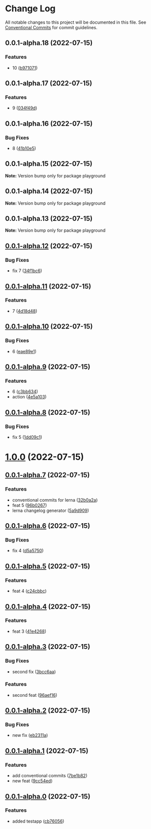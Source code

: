 # Change Log

All notable changes to this project will be documented in this file.
See [Conventional Commits](https://conventionalcommits.org) for commit guidelines.

## 0.0.1-alpha.18 (2022-07-15)


### Features

* 10 ([b971071](https://github.com/Kedyn/playground/commit/b971071ad586b2f1f09fc833085a6ea0780a92d9))



## 0.0.1-alpha.17 (2022-07-15)


### Features

* 9 ([034f49d](https://github.com/Kedyn/playground/commit/034f49df2dca04677e1308c2109e9f50fd24aa79))



## 0.0.1-alpha.16 (2022-07-15)


### Bug Fixes

* 8 ([41b10e5](https://github.com/Kedyn/playground/commit/41b10e5965da53eaf481dc9e93b3eb82f9e0323b))



## 0.0.1-alpha.15 (2022-07-15)

**Note:** Version bump only for package playground





## 0.0.1-alpha.14 (2022-07-15)

**Note:** Version bump only for package playground





## 0.0.1-alpha.13 (2022-07-15)

**Note:** Version bump only for package playground





## [0.0.1-alpha.12](https://github.com/Kedyn/playground/compare/v0.0.1-alpha.11...v0.0.1-alpha.12) (2022-07-15)


### Bug Fixes

* fix 7 ([34f1bc6](https://github.com/Kedyn/playground/commit/34f1bc612e9b2dd52ed95ae96cc0bb4dbb554de4))



## [0.0.1-alpha.11](https://github.com/Kedyn/playground/compare/v0.0.1-alpha.10...v0.0.1-alpha.11) (2022-07-15)


### Features

* 7 ([4d18d48](https://github.com/Kedyn/playground/commit/4d18d48f3f6315898fa7ab3e431b7cee70fc5715))



## [0.0.1-alpha.10](https://github.com/Kedyn/playground/compare/v0.0.1-alpha.9...v0.0.1-alpha.10) (2022-07-15)


### Bug Fixes

* 6 ([eae89e1](https://github.com/Kedyn/playground/commit/eae89e1a2422df6ad6858972962c57d35b4ce182))



## [0.0.1-alpha.9](https://github.com/Kedyn/playground/compare/v0.0.1-alpha.8...v0.0.1-alpha.9) (2022-07-15)


### Features

* 6 ([c3bb634](https://github.com/Kedyn/playground/commit/c3bb63455ecf7a558acdaf763b0000d78ca5dd75))
* action ([4e5a103](https://github.com/Kedyn/playground/commit/4e5a103a35914ede7a471b8a001ee2134d84fed4))



## [0.0.1-alpha.8](https://github.com/Kedyn/playground/compare/v0.0.1-alpha.7...v0.0.1-alpha.8) (2022-07-15)


### Bug Fixes

* fix 5 ([1dd09c1](https://github.com/Kedyn/playground/commit/1dd09c15c66ec59c65cb9fab9d21247a4fe9db3a))



# [1.0.0](https://github.com/Kedyn/playground/compare/v0.0.1-alpha.7...v1.0.0) (2022-07-15)



## [0.0.1-alpha.7](https://github.com/Kedyn/playground/compare/v0.0.1-alpha.6...v0.0.1-alpha.7) (2022-07-15)


### Features

* conventional commits for lerna ([32b0a2a](https://github.com/Kedyn/playground/commit/32b0a2a9d1b16fcb3e030657ea8e3003613541f2))
* feat 5 ([96b0267](https://github.com/Kedyn/playground/commit/96b02678a5fdd3c814bb6a651d5966944093d397))
* lerna changelog generator ([5a9d909](https://github.com/Kedyn/playground/commit/5a9d909265fd02af0a16aca4f98f00301a94ae8c))



## [0.0.1-alpha.6](https://github.com/Kedyn/playground/compare/v0.0.1-alpha.5...v0.0.1-alpha.6) (2022-07-15)


### Bug Fixes

* fix 4 ([d5a5750](https://github.com/Kedyn/playground/commit/d5a5750fb20fc046c658ee7a92cdcff222636143))



## [0.0.1-alpha.5](https://github.com/Kedyn/playground/compare/v0.0.1-alpha.4...v0.0.1-alpha.5) (2022-07-15)


### Features

* feat 4 ([c24cbbc](https://github.com/Kedyn/playground/commit/c24cbbc7e992627a279648798b50e5bf6c030358))



## [0.0.1-alpha.4](https://github.com/Kedyn/playground/compare/v0.0.1-alpha.3...v0.0.1-alpha.4) (2022-07-15)


### Features

* feat 3 ([41e4268](https://github.com/Kedyn/playground/commit/41e42681890c827fb90e402b4098642b4951d4e9))



## [0.0.1-alpha.3](https://github.com/Kedyn/playground/compare/v0.0.1-alpha.2...v0.0.1-alpha.3) (2022-07-15)


### Bug Fixes

* second fix ([3bcc6aa](https://github.com/Kedyn/playground/commit/3bcc6aa1d44e405b53db7780782b3d7087dc2a4c))


### Features

* second feat ([96aef16](https://github.com/Kedyn/playground/commit/96aef16cce03cf488e8639a4c0320399fbb84543))



## [0.0.1-alpha.2](https://github.com/Kedyn/playground/compare/v0.0.1-alpha.1...v0.0.1-alpha.2) (2022-07-15)


### Bug Fixes

* new fix ([eb2311a](https://github.com/Kedyn/playground/commit/eb2311a70dcb3f7555663ae85094c23b973bb3e4))



## [0.0.1-alpha.1](https://github.com/Kedyn/playground/compare/v0.0.1-alpha.0...v0.0.1-alpha.1) (2022-07-15)


### Features

* add conventional commits ([7be1b82](https://github.com/Kedyn/playground/commit/7be1b82ddabea319fc1d26c8898f4d04fa382fb8))
* new feat ([9cc54ed](https://github.com/Kedyn/playground/commit/9cc54ed18a71c97ed6298bbcea65bbffc1981064))



## [0.0.1-alpha.0](https://github.com/Kedyn/playground/compare/cb7605697d99cf43d747340b14b00f4303846059...v0.0.1-alpha.0) (2022-07-15)


### Features

* added testapp ([cb76056](https://github.com/Kedyn/playground/commit/cb7605697d99cf43d747340b14b00f4303846059))
